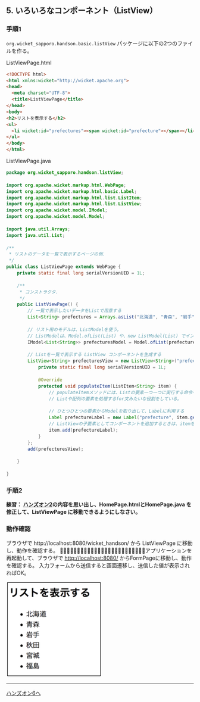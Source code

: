 ## 5. いろいろなコンポーネント（ListView）

### 手順1

`org.wicket_sapporo.handson.basic.listView` パッケージに以下の2つのファイルを作る。

ListViewPage.html

```html
<!DOCTYPE html>
<html xmlns:wicket="http://wicket.apache.org">
<head>
  <meta charset="UTF-8">
  <title>ListViewPage</title>
</head>
<body>
<h2>リストを表示する</h2>
<ul>
  <li wicket:id="prefectures"><span wicket:id="prefecture"></span></li>
</ul>
</body>
</html>
```

ListViewPage.java

```java
package org.wicket_sapporo.handson.listView;

import org.apache.wicket.markup.html.WebPage;
import org.apache.wicket.markup.html.basic.Label;
import org.apache.wicket.markup.html.list.ListItem;
import org.apache.wicket.markup.html.list.ListView;
import org.apache.wicket.model.IModel;
import org.apache.wicket.model.Model;

import java.util.Arrays;
import java.util.List;

/**
 * リストのデータを一覧で表示するページの例.
 */
public class ListViewPage extends WebPage {
	private static final long serialVersionUID = 1L;

	/**
	 * コンストラクタ.
	 */
	public ListViewPage() {
		// 一覧で表示したいデータをListで用意する
		List<String> prefectures = Arrays.asList("北海道", "青森", "岩手", "秋田", "宮城", "福島");

		// リスト用のモデルは、ListModelを使う。
		// ListModelは、Model.ofList(List) や、new ListModel(List) でインスタンス化できる。
		IModel<List<String>> prefecturesModel = Model.ofList(prefectures);

		// Listを一覧で表示する ListView コンポーネントを生成する
		ListView<String> prefecturesView = new ListView<String>("prefectures", prefecturesModel) {
			private static final long serialVersionUID = 1L;

			@Override
			protected void populateItem(ListItem<String> item) {
				// populateItemメソッドには、Listの要素一つ一つに実行する命令を記載する.
				// Listや配列の要素を処理するfor文みたいな役割をしている。

				// ひとつひとつの要素からModelを取り出して、Labelに利用する
				Label prefectureLabel = new Label("prefecture", item.getModel());
				// ListViewの子要素としてコンポーネントを追加するときは、itemを親と考えてaddメソッドを使うことに注意.
				item.add(prefectureLabel);
			}
		};
		add(prefecturesView);

	}

}
```

### 手順2

**練習： [ハンズオン2](HandsOn02.md)の内容を思い出し、HomePage.htmlとHomePage.java を修正して、ListViewPage に移動できるようにしなさい。**

### 動作確認

ブラウザで http://localhost:8080/wicket_handson/ から ListViewPage に移動し、動作を確認する。
􏰘􏰙􏰒􏰏􏰚􏰎􏰛􏰁􏰑􏰜􏰝􏰉􏰊􏰞􏰟􏰈􏰐􏰌􏰓􏰠􏰠􏰄􏰍􏰡􏰀アプリケーションを再起動して、ブラウザで [http://localhost:8080/](http://localhost:8080/)  からFormPageに移動し、動作を確認する。
入力フォームから送信すると画面遷移し、送信した値が表示されればOK。

![fig05](./fig05.png)

----

[ハンズオン6へ](./HandsOn06.md)